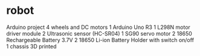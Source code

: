 # robot

Arduino project
4 wheels and DC motors
1 Arduino Uno R3
1 L298N motor driver module
2 Ultrasonic sensor (HC-SR04)
1 SG90 servo motor
2 18650 Rechargeable Battery 3.7V
2 18650 Li-ion Battery Holder with switch on/off
1 chassis 3D printed
